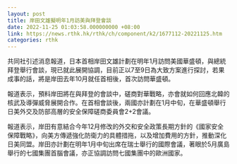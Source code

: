 ```yaml
---
layout: post
title: 岸田文雄擬明年1月訪美與拜登會談
date: 2022-11-25 01:03:58.000000000 +08:00
link: https://news.rthk.hk/rthk/ch/component/k2/1677112-20221125.htm
categories: rthk
---
```


共同社引述消息報道，日本首相岸田文雄計劃在明年1月訪問美國華盛頓，與總統拜登舉行會談，現已就此展開協調，目前正以7至9日為大致方案進行探討，若果成事的話，將是岸田去年10月就任首相後，首次訪問華盛頓。

報道表示，預料岸田將在與拜登的會談中，磋商對華戰略，亦會就如何回應北韓的核武及導彈威脅展開合作。在首相會談後，兩國亦計劃在1月中旬，在華盛頓舉行日美外交及防部高層的安全保障磋商委員會2+2會議。

報道表示，岸田有意結合今年12月修改的外交和安全政策長期方針的《國家安全保障戰略》，向美方傳遞強化防衛力的具體措拖，以及增加費用的方針，推動深化日美同盟。岸田亦計劃在明年1月中旬出席在瑞士舉行的國際會議，著眼於5月廣島舉行的七國集團首腦會議，亦正協調訪問七國集團中的歐洲國家。
